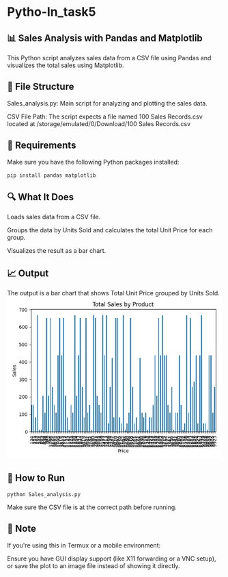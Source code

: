 # Pytho-ln_task5
## 📊 Sales Analysis with Pandas and Matplotlib

This Python script analyzes sales data from a CSV file using Pandas and visualizes the total sales using Matplotlib.

## 📁 File Structure

Sales_analysis.py: Main script for analyzing and plotting the sales data.

CSV File Path: The script expects a file named 100 Sales Records.csv located at
/storage/emulated/0/Download/100 Sales Records.csv


## 🧾 Requirements

Make sure you have the following Python packages installed:
```
pip install pandas matplotlib
```
## 🔍 What It Does

Loads sales data from a CSV file.

Groups the data by Units Sold and calculates the total Unit Price for each group.

Visualizes the result as a bar chart.


## 📈 Output

The output is a bar chart that shows Total Unit Price grouped by Units Sold.
![Screenshot](sales_chart.png)
## 🚀 How to Run
```
python Sales_analysis.py
```
Make sure the CSV file is at the correct path before running.

## 📌 Note

If you're using this in Termux or a mobile environment:

Ensure you have GUI display support (like X11 forwarding or a VNC setup), or save the plot to an image file instead of showing it directly.
